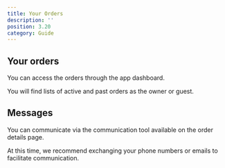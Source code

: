 ```yaml
---
title: Your Orders
description: ''
position: 3.20
category: Guide
---
```


## Your orders
You can access the orders through the app dashboard.

You will find lists of active and past orders as the owner or guest.

## Messages
You can communicate via the communication tool available on the order details page.

At this time, we recommend exchanging your phone numbers or emails to facilitate communication.